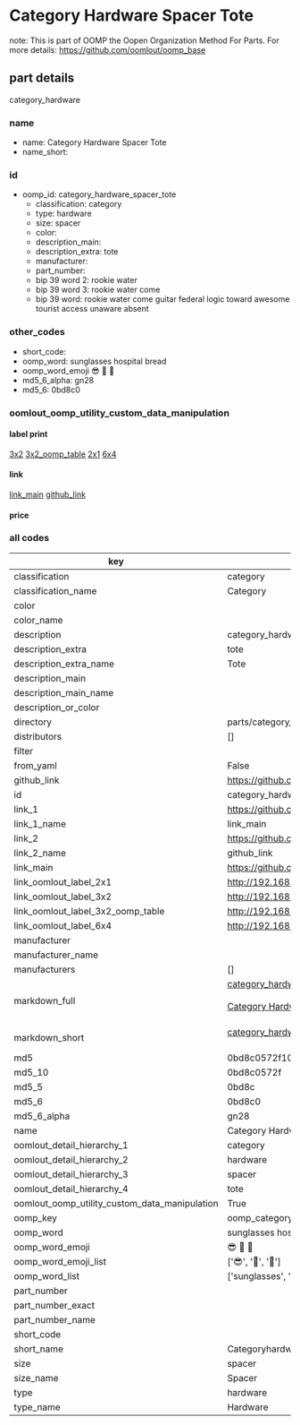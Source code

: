 # Category Hardware Spacer Tote  

note: This is part of OOMP the Oopen Organization Method For Parts. For more details: https://github.com/oomlout/oomp_base

##  part details



category_hardware

### name
* name: Category Hardware Spacer Tote
* name_short: 
### id
* oomp_id: category_hardware_spacer_tote
  * classification: category
  * type: hardware
  * size: spacer
  * color: 
  * description_main: 
  * description_extra: tote
  * manufacturer: 
  * part_number: 
  * bip 39 word 2: rookie water
  * bip 39 word 3: rookie water come
  * bip 39 word: rookie water come guitar federal logic toward awesome tourist access unaware absent

### other_codes
* short_code: 
* oomp_word: sunglasses hospital bread
* oomp_word_emoji :sunglasses: :hospital: :bread:
* md5_6_alpha: gn28
* md5_6: 0bd8c0






### oomlout_oomp_utility_custom_data_manipulation
#### label print
[3x2](http://192.168.1.245:1112/?label=oomp%20gn28)
[3x2_oomp_table](http://192.168.1.107:1112/?label=oomp%20gn28)
[2x1](http://192.168.1.242:1112/?label=oomp%20gn28)
[6x4](http://192.168.1.55:1112/?label=oomp%20gn28)    

#### link

[link_main](https://github.com/oomlout/oomlout_oomp_current_version_messy/tree/main/parts/category_hardware_spacer_tote) [github_link](https://github.com/oomlout/oomlout_oomp_part_src/tree/main/parts/category_hardware_spacer_tote)                             

#### price







### all codes 
| key | value |  
| --- | --- |  
| classification | category |  
| classification_name | Category |  
| color |  |  
| color_name |  |  
| description | category_hardware |  
| description_extra | tote |  
| description_extra_name | Tote |  
| description_main |  |  
| description_main_name |  |  
| description_or_color |   |  
| directory | parts/category_hardware_spacer_tote |  
| distributors | [] |  
| filter |  |  
| from_yaml | False |  
| github_link | https://github.com/oomlout/oomlout_oomp_part_src/tree/main/parts/category_hardware_spacer_tote |  
| id | category_hardware_spacer_tote |  
| link_1 | https://github.com/oomlout/oomlout_oomp_current_version_messy/tree/main/parts/category_hardware_spacer_tote |  
| link_1_name | link_main |  
| link_2 | https://github.com/oomlout/oomlout_oomp_part_src/tree/main/parts/category_hardware_spacer_tote |  
| link_2_name | github_link |  
| link_main | https://github.com/oomlout/oomlout_oomp_current_version_messy/tree/main/parts/category_hardware_spacer_tote |  
| link_oomlout_label_2x1 | http://192.168.1.242:1112/?label=oomp%20gn28 |  
| link_oomlout_label_3x2 | http://192.168.1.245:1112/?label=oomp%20gn28 |  
| link_oomlout_label_3x2_oomp_table | http://192.168.1.107:1112/?label=oomp%20gn28 |  
| link_oomlout_label_6x4 | http://192.168.1.55:1112/?label=oomp%20gn28 |  
| manufacturer |  |  
| manufacturer_name |  |  
| manufacturers | [] |  
| markdown_full | [category_hardware_spacer_tote](https://github.com/oomlout/oomlout_oomp_current_version_messy/tree/main/parts/category_hardware_spacer_tote)<br>[](https://github.com/oomlout/oomlout_oomp_current_version_messy/tree/main/parts/category_hardware_spacer_tote)<br>[Category Hardware Spacer Tote](https://github.com/oomlout/oomlout_oomp_current_version_messy/tree/main/parts/category_hardware_spacer_tote)<br><br> |  
| markdown_short | [category_hardware_spacer_tote](https://github.com/oomlout/oomlout_oomp_current_version_messy/tree/main/parts/category_hardware_spacer_tote)<br><br> |  
| md5 | 0bd8c0572f109cc20e2a367c5c3df5de |  
| md5_10 | 0bd8c0572f |  
| md5_5 | 0bd8c |  
| md5_6 | 0bd8c0 |  
| md5_6_alpha | gn28 |  
| name | Category Hardware Spacer Tote |  
| oomlout_detail_hierarchy_1 | category |  
| oomlout_detail_hierarchy_2 | hardware |  
| oomlout_detail_hierarchy_3 | spacer |  
| oomlout_detail_hierarchy_4 | tote |  
| oomlout_oomp_utility_custom_data_manipulation | True |  
| oomp_key | oomp_category_hardware_spacer_tote |  
| oomp_word | sunglasses hospital bread |  
| oomp_word_emoji | :sunglasses: :hospital: :bread: |  
| oomp_word_emoji_list | [':sunglasses:', ':hospital:', ':bread:'] |  
| oomp_word_list | ['sunglasses', 'hospital', 'bread'] |  
| part_number |  |  
| part_number_exact |  |  
| part_number_name |  |  
| short_code |  |  
| short_name | Categoryhardware |  
| size | spacer |  
| size_name | Spacer |  
| type | hardware |  
| type_name | Hardware |  
